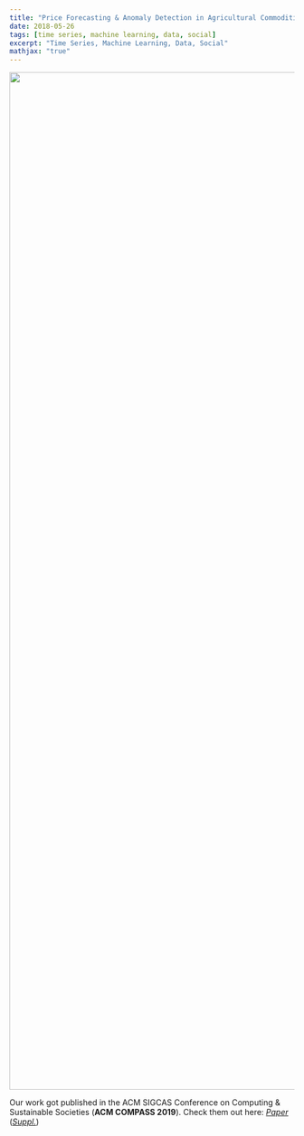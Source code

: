 ```yaml
---
title: "Price Forecasting & Anomaly Detection in Agricultural Commodities"
date: 2018-05-26
tags: [time series, machine learning, data, social]
excerpt: "Time Series, Machine Learning, Data, Social"
mathjax: "true"
---
```


<div style="text-align: center;">
  <img src="/images/anomaly-detection/poster.jpg" style="width: 1800px">
</div>

Our work got published in the ACM SIGCAS Conference on Computing & Sustainable Societies (**ACM COMPASS 2019**). Check them out here: _[Paper](https://dl.acm.org/citation.cfm?id=3314344.3332488)_ (_[Suppl.](http://www.cse.iitd.ernet.in/~aseth/commodity_prices_supplementary_compass2019.pdf)_)
